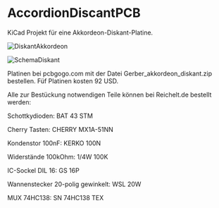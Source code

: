 # AccordionDiscantPCB

KiCad Projekt für eine Akkordeon-Diskant-Platine.

![DiskantAkkordeon](https://github.com/user-attachments/assets/8fb979e7-eeec-4a2f-9b04-81471dc87469)

![SchemaDiskant](https://github.com/user-attachments/assets/f259d7c9-6f51-415d-9f7d-240a0a0ce931)

Platinen bei pcbgogo.com mit der Datei Gerber_akkordeon_diskant.zip bestellen. Füf Platinen kosten 92 USD.

Alle zur Bestückung notwendigen Teile können bei Reichelt.de bestellt werden:

Schottkydioden: BAT 43 STM

Cherry Tasten: CHERRY MX1A-51NN

Kondenstor 100nF: KERKO 100N

Widerstände 100kOhm: 1/4W 100K

IC-Sockel DIL 16: GS 16P

Wannenstecker 20-polig gewinkelt:  WSL 20W

MUX 74HC138: SN 74HC138 TEX
